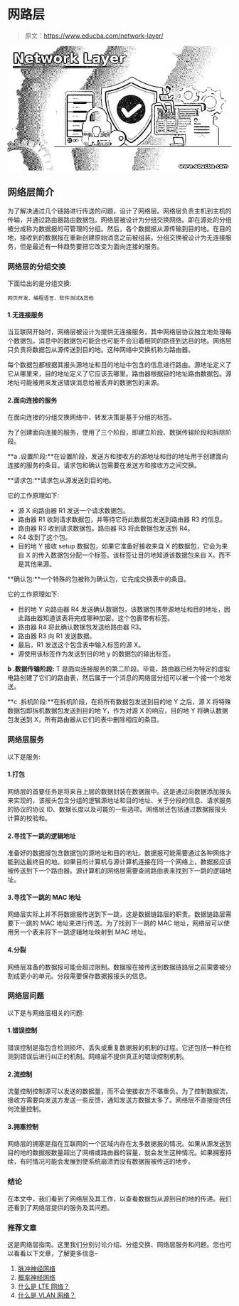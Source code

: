 # 网路层

> 原文：<https://www.educba.com/network-layer/>

![Network Layer](img/5b1fafd0bcda02fc9f53202ed405d959.png)



## 网络层简介

为了解决通过几个链路进行传送的问题，设计了网络层。网络层负责主机到主机的传输，并通过路由器路由数据包。网络层被设计为分组交换网络。即在源处的分组被分成称为数据报的可管理的分组。然后，各个数据报从源传输到目的地。在目的地，接收到的数据报在重新创建原始消息之前被组装。分组交换被设计为无连接服务，但是最近有一种趋势要把它改变为面向连接的服务。

### 网络层的分组交换

下面给出的是分组交换:

<small>网页开发、编程语言、软件测试&其他</small>

#### 1.无连接服务

当互联网开始时，网络层被设计为提供无连接服务，其中网络层协议独立地处理每个数据包。消息中的数据包可能会也可能不会沿着相同的路径到达目的地。网络层只负责将数据包从源传送到目的地。这种网络中交换机称为路由器。

每个数据包都根据其报头源地址和目的地址中包含的信息进行路由。源地址定义了它从哪里来，目的地址定义了它应该去哪里。路由器根据目的地址路由数据包。源地址可能被用来发送错误消息给被丢弃的数据包的来源。

#### 2.面向连接的服务

在面向连接的分组交换网络中，转发决策是基于分组的标签。

为了创建面向连接的服务，使用了三个阶段，即建立阶段、数据传输阶段和拆除阶段。

**a .设置阶段:**在设置阶段，发送方和接收方的源地址和目的地址用于创建面向连接的服务的条目。请求包和确认包需要在发送方和接收方之间交换。

**请求包:**请求包从源发送到目的地。

它的工作原理如下:

*   源 X 向路由器 R1 发送一个请求数据包。
*   路由器 R1 收到请求数据包，并等待它将此数据包发送到路由器 R3 的信息。
*   路由器 R3 收到请求数据包。路由器 R3 将此数据包发送到 R4。
*   R4 收到了这个包。
*   目的地 Y 接收 setup 数据包，如果它准备好接收来自 X 的数据包，它会为来自 X 的传入数据包分配一个标签。该标签让目的地知道该数据包来自 X，而不是其他来源。

**确认包:**一个特殊的包被称为确认包，它完成交换表中的条目。

它的工作原理如下:

*   目的地 Y 向路由器 R4 发送确认数据包，该数据包携带源地址和目的地址，因此路由器知道该表将完成哪种加密。这个包裹带有标签。
*   路由器 R4 将此确认数据包发送给路由器 R3。
*   路由器 R3 向 R1 发送数据。
*   最后，R1 发送这个包含表中输入标签的源 X。
*   源使用该标签作为发送到目的地 y 的数据包的输出标签。

**b .数据传输阶段:** T 是面向连接服务的第二阶段。毕竟，路由器已经为特定的虚拟电路创建了它们的路由表，然后属于一个消息的网络层分组可以被一个接一个地发送。

**c .拆机阶段:**在拆机阶段，在将所有数据包发送到目的地 Y 之后，源 X 将特殊数据包即拆机数据包发送到目的地 Y，作为对源 X 的响应，目的地 Y 将确认数据包发送到 X，所有路由器从它们的表中删除相应的条目。

### 网络层服务

以下是服务:

#### 1.打包

网络层的首要任务是将来自上层的数据封装在数据报中。这是通过向数据添加报头来实现的，该报头包含分组的逻辑源地址和目的地址、关于分段的信息、请求服务的协议的协议 ID、数据长度以及可能的一些选项。网络层还包括通过数据报报头计算的校验和。

#### 2.寻找下一跳的逻辑地址

准备好的数据报包含数据包的源地址和目的地址。数据报可能需要通过各种网络才能到达最终目的地。如果目的计算机与源计算机连接在同一个网络上，数据报应该被传送到下一个路由器。源计算机的网络层需要查阅路由表来找到下一跳的逻辑地址。

#### 3.寻找下一跳的 MAC 地址

网络层实际上并不将数据报传送到下一跳，这是数据链路层的职责。数据链路层需要下一跳的 MAC 地址来进行传送。为了找到下一跳的 MAC 地址，网络层可以使用另一个表来将下一跳逻辑地址映射到 MAC 地址。

#### 4.分裂

网络层准备的数据报可能会超过限制。数据报在被传送到数据链路层之前需要被分割成更小的单元。分段需要保存数据报报头的信息。

### 网络层问题

以下是与网络层相关的问题:

#### 1.错误控制

错误控制是指包含检测损坏、丢失或重复数据报的机制的过程。它还包括一种在检测到错误后进行纠正的机制。网络层不提供真正的错误控制机制。

#### 2.流控制

流量控制控制源可以发送的数据量，而不会使接收方不堪重负。为了控制数据流，接收方需要向发送方发送一些反馈，通知发送方数据太多了。网络层不直接提供任何流量控制。

#### 3.拥塞控制

网络层的拥塞是指在互联网的一个区域内存在太多数据报的情况。如果从源发送到目的地的数据报数量超出了网络或路由器的容量，就会发生这种情况。如果拥塞持续，有时情况可能会发展到使系统崩溃而没有数据报被传送的地步。

### 结论

在本文中，我们看到了网络层及其工作，以查看数据包从源到目的地的传递。我们还看到了网络层提供的服务及其问题。

### 推荐文章

这是网络层指南。这里我们分别讨论介绍、分组交换、网络层服务和问题。您也可以看看以下文章，了解更多信息–

1.  [脉冲神经网络](https://www.educba.com/spiking-neural-network/)
2.  [概率神经网络](https://www.educba.com/probabilistic-neural-network/)
3.  [什么是 LTE 网络？](https://www.educba.com/what-is-lte-network/)
4.  [什么是 VLAN 网络？](https://www.educba.com/what-is-vlan-network/)





